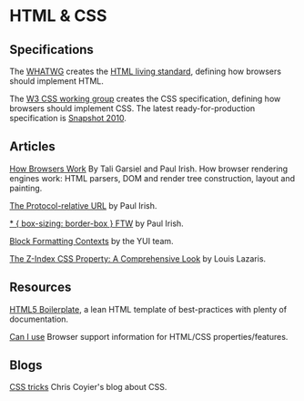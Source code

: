 HTML & CSS
=

## Specifications

The [WHATWG](http://www.whatwg.org/specs/web-apps/current-work/multipage/) creates the [HTML living standard](http://www.whatwg.org/specs/web-apps/current-work/multipage/), defining how browsers should implement HTML.

The [W3 CSS working group](http://www.w3.org/Style/CSS/members) creates the CSS specification, defining how browsers should implement CSS. The latest ready-for-production specification is [Snapshot 2010](http://www.w3.org/TR/css-2010/).

## Articles

[How Browsers Work](http://www.html5rocks.com/en/tutorials/internals/howbrowserswork/) By Tali Garsiel and Paul Irish. How browser rendering engines work: HTML parsers, DOM and render tree construction, layout and painting.

[The Protocol-relative URL](http://www.paulirish.com/2010/the-protocol-relative-url/) by Paul Irish.

[* { box-sizing: border-box } FTW](http://www.paulirish.com/2012/box-sizing-border-box-ftw/) by Paul Irish.

[Block Formatting Contexts](http://www.yuiblog.com/blog/2010/05/19/css-101-block-formatting-contexts/) by the YUI team.

[The Z-Index CSS Property: A Comprehensive Look](http://www.smashingmagazine.com/2009/09/15/the-z-index-css-property-a-comprehensive-look/) by Louis Lazaris.

## Resources

[HTML5 Boilerplate](http://html5boilerplate.com/), a lean HTML template of best-practices with plenty of documentation.

[Can I use](http://caniuse.com/) Browser support information for HTML/CSS properties/features.

## Blogs

[CSS tricks](http://css-tricks.com) Chris Coyier's blog about CSS.